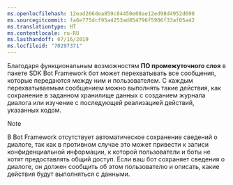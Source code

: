 ```yaml
---
ms.openlocfilehash: 12ead266dea859c84450e08ae12ed98d4952d698
ms.sourcegitcommit: fa6e775dcf95a4253ad854796f5906f33af05a42
ms.translationtype: HT
ms.contentlocale: ru-RU
ms.lasthandoff: 07/16/2019
ms.locfileid: "70297371"
---
```

Благодаря функциональным возможностям **ПО промежуточного слоя** в пакете SDK Bot Framework бот может перехватывать все сообщения, которые передаются между ним и пользователем. С каждым перехватываемым сообщением можно выполнять такие действия, как сохранение в заданном хранилище данных с созданием журнала диалога или изучение с последующей реализацией действий, указанных кодом. 

> [!NOTE]
> В Bot Framework отсутствует автоматическое сохранение сведений о диалоге, так как в противном случае это может привести к записи конфиденциальной информации, к которой пользователи и боты не хотят предоставлять общий доступ. Если ваш бот сохраняет сведения о диалоге, он должен сообщить об этом пользователю и описать, какие действия будут выполняться с данными.